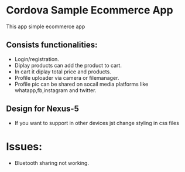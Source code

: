 # Cordova Sample Ecommerce App
This app simple ecommerce app  

## Consists functionalities:
* Login/registration.
* Diplay products can add the product to cart.
* In cart it diplay total price and products.
* Profile uploader via camera or filemanager.
* Profile pic can be shared on socail media platforms like whatapp,fb,instagram and twitter.

## Design for Nexus-5
* If you want to support  in other devices jst change styling in css files

# Issues:
* Bluetooth sharing not working.
